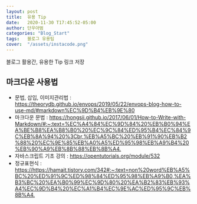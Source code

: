 ```yaml
---
layout: post
title:  유용 Tip
date:   2020-11-30 T17:45:52-05:00
author: 단우아범
categories: "Blog_Start"
tags:	블로그 유용팁
cover:  "/assets/instacode.png"
---
```


블로그 활용간, 유용한 Tip 링크 저장

## 마크다운 사용법
 - 문법, 삽입, 이미지관리법 : <https://theorydb.github.io/envops/2019/05/22/envops-blog-how-to-use-md/#markdown%EC%9D%B4%EB%9E%80>
 - 마크다운 문법 : <https://hongsii.github.io/2017/06/01/How-to-Write-with-Markdown/#:~:text=%EC%A4%84%EC%9D%84%20%EB%B0%94%EA%BE%B8%EA%B8%B0%20%EC%9C%84%ED%95%B4%EC%84%9C%EB%8A%94%20%3Cbr,%EB%A5%BC%20%EB%91%90%EB%B2%88%20%EC%9E%85%EB%A0%A5%ED%95%98%EB%A9%B4%20%EB%90%A9%EB%8B%88%EB%8B%A4.>  
 - 자바스크립트 기초 강의 : <https://opentutorials.org/module/532>  
 - 정규표현식 : <https://https://hamait.tistory.com/342#:~:text=non%20word%EB%A5%BC%20%ED%91%9C%ED%98%84%ED%95%98%EB%A9%B0,%EA%B3%BC%20%EA%B0%99%EC%9D%80%20%EA%B2%83%EB%93%A4%EC%9D%B4%20%EC%A1%B4%EC%9E%AC%ED%95%9C%EB%8B%A4.>  
 

